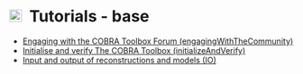 # <img src="https://prince.lcsb.uni.lu/cobratoolbox/img/icon_base.png" height="22px">&nbsp;&nbsp;Tutorials - base

- [Engaging with the COBRA Toolbox Forum (engagingWithTheCommunity)](engagingWithTheCommunity)
- [Initialise and verify The COBRA Toolbox (initializeAndVerify)](initializeAndVerify)
- [Input and output of reconstructions and models (IO)](IO)